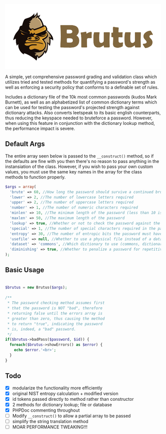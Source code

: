 <img src="https://raw.githubusercontent.com/UberNerdBoy/Brutus/master/assets/brutus.png" alt="Brutus">

A simple, yet comprehensive password grading and validation class which utilizes tried and tested methods for quantifying a password's strength as well as enforcing a security policy that conforms to a definable set of rules.

Includes a dictionary file of the 10k most common passwords (kudos Mark Burnett), as well as an alphabetized list of common dictionary terms which can be used for testing the password's projected strength against dictionary attacks. Also converts leetspeak to its basic english counterparts, thus reducing the keyspace needed to bruteforce a password. However, when using this feature in conjunction with the dictionary lookup method, the performance impact is severe.


Default Args
-----
The entire array seen below is passed to the `__construct()` method, so if the defaults are fine with you then there's no reason to pass anything in the instansiation of the class. However, if you wish to pass your own custom values, you must use the same key names in the array for the class methods to function properly.
```php
$args = array(
  'brute' => 60, //How long the password should survive a continued brute force attack
  'lower' => 2, //The number of lowercase letters required
  'upper' => 2, //The number of uppercase letters required
  'number' => 1, //The number of numeric characters required
  'minlen' => 10, //The minimum length of the password (less than 10 is discouraged)
  'maxlen' => 50, //The maximum length of the password
  'lookup' => true, //Whether or not to check the password against the dictionar(y/ies)
  'special' => 1, //The number of special characters required in the password
  'entropy' => 30, //The number of entropic bits the password must have
  'usefile' => null, //Whether to use a physical file instead of a database
  'dataset' => 'commons', //Which dictionary to use (commons, dictionary, both)
  'diminishing' => true, //Whether to penalize a password for repetitive characters
);
```

Basic Usage
-----
```php

$brutus = new Brutus($args);

/**
 * The password checking method assumes first
 * that the password is NOT "bad", therefore
 * returning false until the errors array is
 * greater than zero, thus causing the method
 * to return "true", indicating the password
 * is, indeed, a "bad" password.
 */
if($brutus->badPass($password, $id)) {
  foreach($brutus->showErrors() as $error) {
    echo $error.'<br>';
  }
}
```

Todo
-----
- [x] modularize the functionality more efficiently
- [x] original NIST entropy calculation + modified version
- [x] id tokens passed directly to method rather than constructor
- [x] 2 methods for dictionary lookup; file or database
- [x] PHPDoc commenting throughout
- [ ] Modify `__construct()` to allow a partial array to be passed
- [ ] simplify the string translation method
- [ ] MOAR PERFORMANCE TWEAKING!!!
